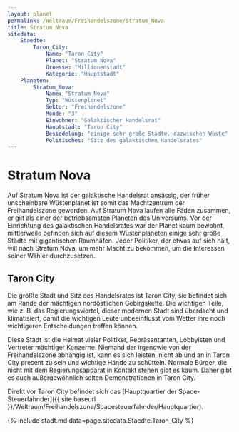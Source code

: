 ```yaml
---
layout: planet
permalink: /Weltraum/Freihandelszone/Stratum_Nova
title: Stratum Nova
sitedata:
    Staedte:
        Taron_City:
            Name: "Taron City"
            Planet: "Stratum Nova"
            Groesse: "Millionenstadt"
            Kategorie: "Hauptstadt"
    Planeten:
        Stratum_Nova:
            Name: "Stratum Nova"
            Typ: "Wüstenplanet"
            Sektor: "Freihandelszone"
            Monde: "3"
            Einwohner: "Galaktischer Handelsrat"
            Hauptstadt: "Taron City"
            Besiedelung: "einige sehr große Städte, dazwischen Wüste"
            Politisches: "Sitz des galaktischen Handelsrates"
---
```


# Stratum Nova

Auf Stratum Nova ist der galaktische Handelsrat ansässig, der früher unscheinbare Wüstenplanet ist somit das Machtzentrum der Freihandelszone geworden. Auf Stratum Nova laufen alle Fäden zusammen, er gilt als einer der betriebsamsten Planeten des Universums. Vor der Einrichtung des galaktischen Handelsrates war der Planet kaum bewohnt, mittlerweile befinden sich auf diesem Wüstenplaneten einige sehr große Städte mit gigantischen Raumhäfen. Jeder Politiker, der etwas auf sich hält, will nach Stratum Nova, um mehr Macht zu bekommen, um die Interessen seiner Wähler durchzusetzen.

## Taron City

Die größte Stadt und Sitz des Handelsrates ist Taron City, sie befindet sich am Rande der mächtigen nordöstlichen Gebirgskette. Die wichtigen Teile, wie z. B. das Regierungsviertel, dieser modernen Stadt sind überdacht und klimatisiert, damit die wichtigen Leute unbeeinflusst vom Wetter ihre noch wichtigeren Entscheidungen treffen können.

Diese Stadt ist die Heimat vieler Politiker, Repräsentanten, Lobbyisten und Vertreter mächtiger Konzerne. Niemand der irgendwie von der Freihandelszone abhängig ist, kann es sich leisten, nicht ab und an in Taron City present zu sein und wichtige Hände zu schütteln. Normale Bürger, die nicht mit dem Regierungsapparat in Kontakt stehen gibt es kaum. Daher gibt es auch außergewöhnlich selten Demonstrationen in Taron City.

Direkt vor Taron City befindet sich das [Hauptquartier der Space-Steuerfahnder]({{ site.baseurl }}/Weltraum/Freihandelszone/Spacesteuerfahnder/Hauptquartier).

{% include stadt.md data=page.sitedata.Staedte.Taron_City %}
